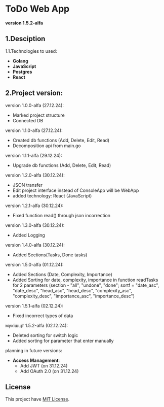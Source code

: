 # ToDo Web App
**version 1.5.2-alfa**

## 1.Desciption
1.1.Technologies to used:
  - **Golang**
  - **JavaScript**
  - **Postgres**
  - **React**

## 2.Project version:
  version 1.0.0-alfa (27.12.24):
  - Marked project structure
  - Connected DB

  version 1.1.0-alfa (27.12.24):
  - Created db functions (Add, Delete, Edit, Read)
  - Decomposition api from main.go

  version 1.1.1-alfa (29.12.24):
  - Upgrade db functions (Add, Delete, Edit, Read)

  version 1.2.0-alfa (30.12.24):
  - JSON transfer
  - Edit project interface instead of ConsoleApp will be WebApp
  - added technology: React (JavaScript)

  version 1.2.1-alfa (30.12.24):
  - Fixed function read() through json incorrection

  version 1.3.0-alfa (30.12.24):
  - Added Logging

  version 1.4.0-alfa (30.12.24):
  - Added Sections(Tasks, Done tasks)

  version 1.5.0-alfa (01.12.24):
  - Added Sections (Date, Complexity, Importance)
  - Added Sorting for date, complexity, importance in function readTasks for 2 parameters (section - "all", "undone", "done";
  sortf = "date_asc", "date_desc", "head_asc", "head_desc", "complexity_asc", "complexity_desc", "importance_asc", "importance_desc")

  version 1.5.1-alfa (02.12.24):
  - Fixed incorrect types of data

  мукішщт 1.5.2-alfa (02.12.24):
  - Deleted sorting for switch logic
  - Added sorting for parameter that enter manually

  planning in future versions:
  - **Access Management**:
    - Add JWT (on 31.12.24)
    - Add OAuth 2.0 (on 31.12.24)

## License
This project have [MIT License](LICENSE).
